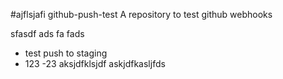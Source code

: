 #ajflsjafi github-push-test
A repository to test github webhooks

sfasdf ads fa fads 
- test push to staging
- 123
-23
aksjdfklsjdf
askjdfkasljfds

